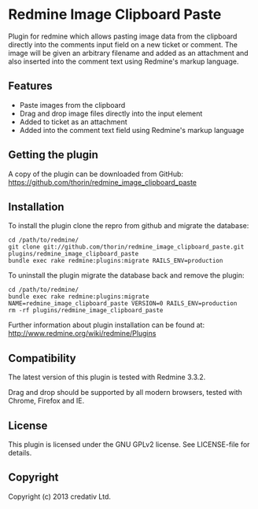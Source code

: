# Redmine Image Clipboard Paste

Plugin for redmine which allows pasting image data from the clipboard directly into the comments input field on a new ticket or comment. The image will be given an arbitrary filename and added as an attachment and also inserted into the comment text using Redmine's markup language.

## Features

* Paste images from the clipboard
* Drag and drop image files directly into the input element
* Added to ticket as an attachment
* Added into the comment text field using Redmine's markup language

## Getting the plugin

A copy of the plugin can be downloaded from GitHub: https://github.com/thorin/redmine_image_clipboard_paste

## Installation

To install the plugin clone the repro from github and migrate the database:

```
cd /path/to/redmine/
git clone git://github.com/thorin/redmine_image_clipboard_paste.git plugins/redmine_image_clipboard_paste
bundle exec rake redmine:plugins:migrate RAILS_ENV=production
```

To uninstall the plugin migrate the database back and remove the plugin:

```
cd /path/to/redmine/
bundle exec rake redmine:plugins:migrate NAME=redmine_image_clipboard_paste VERSION=0 RAILS_ENV=production
rm -rf plugins/redmine_image_clipboard_paste
```

Further information about plugin installation can be found at: http://www.redmine.org/wiki/redmine/Plugins

## Compatibility

The latest version of this plugin is tested with Redmine 3.3.2.

Drag and drop should be supported by all modern browsers, tested with Chrome, Firefox and IE.

## License

This plugin is licensed under the GNU GPLv2 license. See LICENSE-file for details.

## Copyright

Copyright (c) 2013 credativ Ltd.

